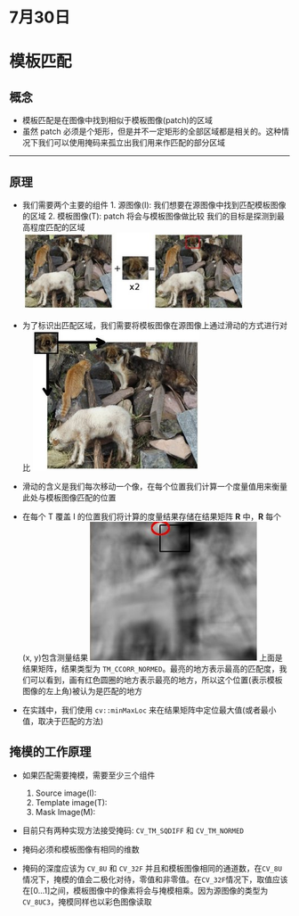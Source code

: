 # 7月30日

# 模板匹配

## 概念

* 模板匹配是在图像中找到相似于模板图像(patch)的区域
* 虽然 patch 必须是个矩形，但是并不一定矩形的全部区域都是相关的。这种情况下我们可以使用掩码来孤立出我们用来作匹配的部分区域
---
## 原理

* 我们需要两个主要的组件
      1. 源图像(I): 我们想要在源图像中找到匹配模板图像的区域
      2. 模板图像(T): patch 将会与模板图像做比较
    我们的目标是探测到最高程度匹配的区域
    ![](Template_Matching_Template_Theory_Summary.jpg)

* 为了标识出匹配区域，我们需要将模板图像在源图像上通过滑动的方式进行对比
  ![](Template_Matching_Template_Theory_Sliding.jpg)

* 滑动的含义是我们每次移动一个像，在每个位置我们计算一个度量值用来衡量此处与模板图像匹配的位置
* 在每个 T 覆盖 I 的位置我们将计算的度量结果存储在结果矩阵 **R** 中，**R** 每个(x, y)包含测量结果
  ![](Template_Matching_Template_Theory_Result.jpg)
  上面是结果矩阵，结果类型为 `TM_CCORR_NORMED`。最亮的地方表示最高的匹配度，我们可以看到，画有红色圆圈的地方表示最亮的地方，所以这个位置(表示模板图像的左上角)被认为是匹配的地方

* 在实践中，我们使用 `cv::minMaxLoc` 来在结果矩阵中定位最大值(或者最小值，取决于匹配的方法)

## 掩模的工作原理

* 如果匹配需要掩模，需要至少三个组件

    1. Source image(I):
    2. Template image(T):
    3. Mask Image(M):

* 目前只有两种实现方法接受掩码: `CV_TM_SQDIFF` 和 `CV_TM_NORMED`
* 掩码必须和模板图像有相同的维数
* 掩码的深度应该为 `CV_8U` 和 `CV_32F` 并且和模板图像相同的通道数，在`CV_8U`情况下，掩模的值会二极化对待，零值和非零值。在`CV_32F`情况下，取值应该在[0...1]之间，模板图像中的像素将会与掩模相乘。因为源图像的类型为`CV_8UC3`，掩模同样也以彩色图像读取
